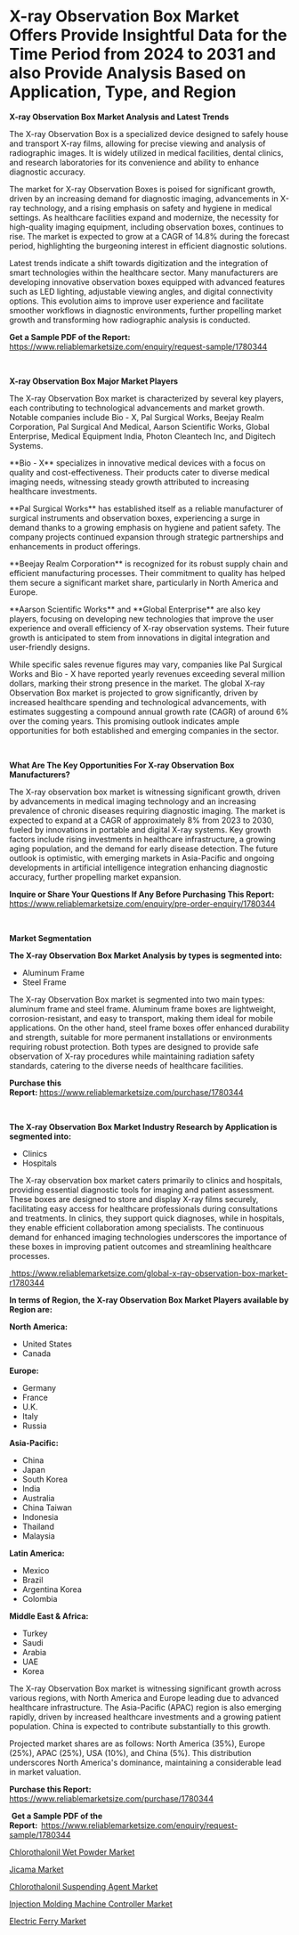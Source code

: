<p><h1>X-ray Observation Box Market Offers Provide Insightful Data for the Time Period from 2024 to 2031 and also Provide Analysis Based on Application, Type, and Region</h1></p><p><strong>X-ray Observation Box Market Analysis and Latest Trends</strong></p>
<p><p>The X-ray Observation Box is a specialized device designed to safely house and transport X-ray films, allowing for precise viewing and analysis of radiographic images. It is widely utilized in medical facilities, dental clinics, and research laboratories for its convenience and ability to enhance diagnostic accuracy.</p><p>The market for X-ray Observation Boxes is poised for significant growth, driven by an increasing demand for diagnostic imaging, advancements in X-ray technology, and a rising emphasis on safety and hygiene in medical settings. As healthcare facilities expand and modernize, the necessity for high-quality imaging equipment, including observation boxes, continues to rise. The market is expected to grow at a CAGR of 14.8% during the forecast period, highlighting the burgeoning interest in efficient diagnostic solutions.</p><p>Latest trends indicate a shift towards digitization and the integration of smart technologies within the healthcare sector. Many manufacturers are developing innovative observation boxes equipped with advanced features such as LED lighting, adjustable viewing angles, and digital connectivity options. This evolution aims to improve user experience and facilitate smoother workflows in diagnostic environments, further propelling market growth and transforming how radiographic analysis is conducted.</p></p>
<p><strong>Get a Sample PDF of the Report:&nbsp;</strong> <a href="https://www.reliablemarketsize.com/enquiry/request-sample/1780344?utm_campaign=1293&utm_medium=2&utm_source=Github&utm_content=ia&utm_term=09102024&utm_id=x-ray-observation-box">https://www.reliablemarketsize.com/enquiry/request-sample/1780344</a></p>
<p>&nbsp;</p>
<p><strong>X-ray Observation Box Major Market Players</strong></p>
<p><p>The X-ray Observation Box market is characterized by several key players, each contributing to technological advancements and market growth. Notable companies include Bio - X, Pal Surgical Works, Beejay Realm Corporation, Pal Surgical And Medical, Aarson Scientific Works, Global Enterprise, Medical Equipment India, Photon Cleantech Inc, and Digitech Systems.</p><p>**Bio - X** specializes in innovative medical devices with a focus on quality and cost-effectiveness. Their products cater to diverse medical imaging needs, witnessing steady growth attributed to increasing healthcare investments.</p><p>**Pal Surgical Works** has established itself as a reliable manufacturer of surgical instruments and observation boxes, experiencing a surge in demand thanks to a growing emphasis on hygiene and patient safety. The company projects continued expansion through strategic partnerships and enhancements in product offerings.</p><p>**Beejay Realm Corporation** is recognized for its robust supply chain and efficient manufacturing processes. Their commitment to quality has helped them secure a significant market share, particularly in North America and Europe.</p><p>**Aarson Scientific Works** and **Global Enterprise** are also key players, focusing on developing new technologies that improve the user experience and overall efficiency of X-ray observation systems. Their future growth is anticipated to stem from innovations in digital integration and user-friendly designs.</p><p>While specific sales revenue figures may vary, companies like Pal Surgical Works and Bio - X have reported yearly revenues exceeding several million dollars, marking their strong presence in the market. The global X-ray Observation Box market is projected to grow significantly, driven by increased healthcare spending and technological advancements, with estimates suggesting a compound annual growth rate (CAGR) of around 6% over the coming years. This promising outlook indicates ample opportunities for both established and emerging companies in the sector.</p></p>
<p>&nbsp;</p>
<p><strong>What Are The Key Opportunities For X-ray Observation Box Manufacturers?</strong></p>
<p><p>The X-ray observation box market is witnessing significant growth, driven by advancements in medical imaging technology and an increasing prevalence of chronic diseases requiring diagnostic imaging. The market is expected to expand at a CAGR of approximately 8% from 2023 to 2030, fueled by innovations in portable and digital X-ray systems. Key growth factors include rising investments in healthcare infrastructure, a growing aging population, and the demand for early disease detection. The future outlook is optimistic, with emerging markets in Asia-Pacific and ongoing developments in artificial intelligence integration enhancing diagnostic accuracy, further propelling market expansion.</p></p>
<p><strong>Inquire or Share Your Questions If Any Before Purchasing This Report:</strong> <a href="https://www.reliablemarketsize.com/enquiry/pre-order-enquiry/1780344?utm_campaign=1293&utm_medium=2&utm_source=Github&utm_content=ia&utm_term=09102024&utm_id=x-ray-observation-box">https://www.reliablemarketsize.com/enquiry/pre-order-enquiry/1780344</a></p>
<p>&nbsp;</p>
<p><strong>Market Segmentation</strong></p>
<p><strong>The X-ray Observation Box Market Analysis by types is segmented into:</strong></p>
<p><ul><li>Aluminum Frame</li><li>Steel Frame</li></ul></p>
<p><p>The X-ray Observation Box market is segmented into two main types: aluminum frame and steel frame. Aluminum frame boxes are lightweight, corrosion-resistant, and easy to transport, making them ideal for mobile applications. On the other hand, steel frame boxes offer enhanced durability and strength, suitable for more permanent installations or environments requiring robust protection. Both types are designed to provide safe observation of X-ray procedures while maintaining radiation safety standards, catering to the diverse needs of healthcare facilities.</p></p>
<p><strong>Purchase this Report:&nbsp;</strong><a href="https://www.reliablemarketsize.com/purchase/1780344?utm_campaign=1293&utm_medium=2&utm_source=Github&utm_content=ia&utm_term=09102024&utm_id=x-ray-observation-box">https://www.reliablemarketsize.com/purchase/1780344</a></p>
<p>&nbsp;</p>
<p><strong>The X-ray Observation Box Market Industry Research by Application is segmented into:</strong></p>
<p><ul><li>Clinics</li><li>Hospitals</li></ul></p>
<p><p>The X-ray observation box market caters primarily to clinics and hospitals, providing essential diagnostic tools for imaging and patient assessment. These boxes are designed to store and display X-ray films securely, facilitating easy access for healthcare professionals during consultations and treatments. In clinics, they support quick diagnoses, while in hospitals, they enable efficient collaboration among specialists. The continuous demand for enhanced imaging technologies underscores the importance of these boxes in improving patient outcomes and streamlining healthcare processes.</p></p>
<p><a href="https://www.reliablemarketsize.com/global-x-ray-observation-box-market-r1780344?utm_campaign=1293&utm_medium=2&utm_source=Github&utm_content=ia&utm_term=09102024&utm_id=x-ray-observation-box">&nbsp;https://www.reliablemarketsize.com/global-x-ray-observation-box-market-r1780344</a></p>
<p><strong>In terms of Region, the X-ray Observation Box Market Players available by Region are:</strong></p>
<p>
    <p> <strong> North America: </strong>
        <ul>
            <li>United States</li>
            <li>Canada</li>
        </ul>
        </p> 
    <p> <strong> Europe: </strong>
        <ul>
            <li>Germany</li>
            <li>France</li>
            <li>U.K.</li>
            <li>Italy</li>
            <li>Russia</li>
        </ul>
        </p> 
    <p> <strong> Asia-Pacific: </strong>
        <ul>
            <li>China</li>
            <li>Japan</li>
            <li>South Korea</li>
            <li>India</li>
            <li>Australia</li>
            <li>China Taiwan</li>
            <li>Indonesia</li>
            <li>Thailand</li>
            <li>Malaysia</li>
        </ul>
        </p> 
    <p> <strong> Latin America: </strong>
        <ul>
            <li>Mexico</li>
            <li>Brazil</li>
            <li>Argentina Korea</li>
            <li>Colombia</li>
        </ul>
        </p> 
    <p> <strong> Middle East & Africa: </strong>
        <ul>
            <li>Turkey</li>
            <li>Saudi</li>
            <li>Arabia</li>
            <li>UAE</li>
            <li>Korea</li>
        </ul>
    </p>
    </p>
<p><p>The X-ray Observation Box market is witnessing significant growth across various regions, with North America and Europe leading due to advanced healthcare infrastructure. The Asia-Pacific (APAC) region is also emerging rapidly, driven by increased healthcare investments and a growing patient population. China is expected to contribute substantially to this growth. </p><p>Projected market shares are as follows: North America (35%), Europe (25%), APAC (25%), USA (10%), and China (5%). This distribution underscores North America's dominance, maintaining a considerable lead in market valuation.</p></p>
<p><strong>Purchase this Report: </strong><a href="https://www.reliablemarketsize.com/purchase/1780344?utm_campaign=1293&utm_medium=2&utm_source=Github&utm_content=ia&utm_term=09102024&utm_id=x-ray-observation-box">https://www.reliablemarketsize.com/purchase/1780344</a></p>
<p>&nbsp;<strong>Get a Sample PDF of the Report:&nbsp;&nbsp;</strong><a href="https://www.reliablemarketsize.com/enquiry/request-sample/1780344?utm_campaign=1293&utm_medium=2&utm_source=Github&utm_content=ia&utm_term=09102024&utm_id=x-ray-observation-box">https://www.reliablemarketsize.com/enquiry/request-sample/1780344</a></p>
<p><strong></strong></p>
<p><p><a href="https://github.com/PeterParrish5/Market-Research-Report-List-6/blob/main/chlorothalonil-wet-powder-market.md?utm_campaign=1293&utm_medium=2&utm_source=Github&utm_content=ia&utm_term=09102024&utm_id=x-ray-observation-box">Chlorothalonil Wet Powder Market</a></p><p><a href="https://issuu.com/reportprime-2/docs/jicama-market-size-2030.pptx_9e8e15efd5c9a1?utm_campaign=1293&utm_medium=2&utm_source=Github&utm_content=ia&utm_term=09102024&utm_id=x-ray-observation-box">Jicama Market</a></p><p><a href="https://github.com/pakerptsibetog1/Market-Research-Report-List-1/blob/main/chlorothalonil-suspending-agent-market.md?utm_campaign=1293&utm_medium=2&utm_source=Github&utm_content=ia&utm_term=09102024&utm_id=x-ray-observation-box">Chlorothalonil Suspending Agent Market</a></p><p><a href="https://www.linkedin.com/pulse/injection-molding-machine-controller-market-size-share-analysis-txeqf?utm_campaign=1293&utm_medium=2&utm_source=Github&utm_content=ia&utm_term=09102024&utm_id=x-ray-observation-box">Injection Molding Machine Controller Market</a></p><p><a href="https://www.linkedin.com/pulse/role-electric-ferry-market-applications-municipalenterprise-apzoe?trackingId=qn7mJIVhSbu1WKxwCMSwgg%3D%3D&utm_campaign=1293&utm_medium=2&utm_source=Github&utm_content=ia&utm_term=09102024&utm_id=x-ray-observation-box">Electric Ferry Market</a></p></p>
